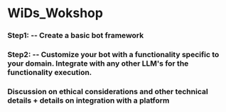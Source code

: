 # WiDs_Wokshop

###  Step1: -- Create a basic bot framework
###  Step2: -- Customize your bot with a functionality specific to your domain. Integrate with any other LLM's for the functionality execution.
###  Discussion on ethical considerations and other technical details + details on integration with a platform
